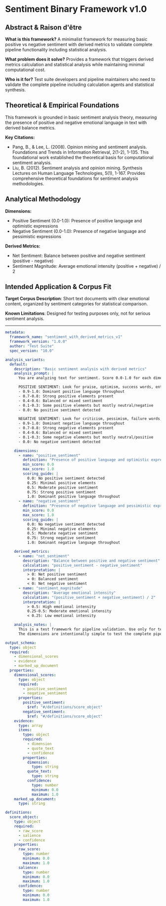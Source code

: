 # Sentiment Binary Framework v1.0

## Abstract & Raison d'être

**What is this framework?**
A minimalist framework for measuring basic positive vs negative sentiment with derived metrics to validate complete pipeline functionality including statistical analysis.

**What problem does it solve?**
Provides a framework that triggers derived metrics calculation and statistical analysis while maintaining minimal computational cost.

**Who is it for?**
Test suite developers and pipeline maintainers who need to validate the complete pipeline including calculation agents and statistical synthesis.

## Theoretical & Empirical Foundations

This framework is grounded in basic sentiment analysis theory, measuring the presence of positive and negative emotional language in text with derived balance metrics.

**Key Citations:**
- Pang, B., & Lee, L. (2008). Opinion mining and sentiment analysis. Foundations and Trends in Information Retrieval, 2(1-2), 1-135. This foundational work established the theoretical basis for computational sentiment analysis.
- Liu, B. (2012). Sentiment analysis and opinion mining. Synthesis Lectures on Human Language Technologies, 5(1), 1-167. Provides comprehensive theoretical foundations for sentiment analysis methodologies.

## Analytical Methodology

**Dimensions:**
- Positive Sentiment (0.0-1.0): Presence of positive language and optimistic expressions
- Negative Sentiment (0.0-1.0): Presence of negative language and pessimistic expressions

**Derived Metrics:**
- Net Sentiment: Balance between positive and negative sentiment (positive - negative)
- Sentiment Magnitude: Average emotional intensity (positive + negative) / 2

## Intended Application & Corpus Fit

**Target Corpus Description**: Short text documents with clear emotional content, organized by sentiment categories for statistical comparison.

**Known Limitations**: Designed for testing purposes only, not for serious sentiment analysis.

---

```yaml
metadata:
  framework_name: "sentiment_with_derived_metrics_v1"
  framework_version: "1.0.0"
  author: "Test Suite"
  spec_version: "10.0"

analysis_variants:
  default:
    description: "Basic sentiment analysis with derived metrics"
    analysis_prompt: |
      You are analyzing text for sentiment. Score 0.0-1.0 for each dimension.

      POSITIVE SENTIMENT: Look for praise, optimism, success words, enthusiasm
      - 0.9-1.0: Dominant positive language throughout
      - 0.7-0.8: Strong positive elements present
      - 0.4-0.6: Balanced or mixed sentiment
      - 0.1-0.3: Some positive elements but mostly neutral/negative
      - 0.0: No positive sentiment detected

      NEGATIVE SENTIMENT: Look for criticism, pessimism, failure words, disappointment
      - 0.9-1.0: Dominant negative language throughout
      - 0.7-0.8: Strong negative elements present
      - 0.4-0.6: Balanced or mixed sentiment
      - 0.1-0.3: Some negative elements but mostly neutral/positive
      - 0.0: No negative sentiment detected

    dimensions:
      - name: "positive_sentiment"
        definition: "Presence of positive language and optimistic expressions"
        min_score: 0.0
        max_score: 1.0
        scoring_guide: |
          0.0: No positive sentiment detected
          0.25: Minimal positive elements
          0.5: Moderate positive sentiment
          0.75: Strong positive sentiment
          1.0: Dominant positive language throughout
      - name: "negative_sentiment"
        definition: "Presence of negative language and pessimistic expressions"
        min_score: 0.0
        max_score: 1.0
        scoring_guide: |
          0.0: No negative sentiment detected
          0.25: Minimal negative elements
          0.5: Moderate negative sentiment
          0.75: Strong negative sentiment
          1.0: Dominant negative language throughout

    derived_metrics:
      - name: "net_sentiment"
        description: "Balance between positive and negative sentiment"
        calculation: "positive_sentiment - negative_sentiment"
        interpretation: |
          > 0: Net positive sentiment
          = 0: Balanced sentiment
          < 0: Net negative sentiment
      - name: "sentiment_magnitude"
        description: "Average emotional intensity"
        calculation: "(positive_sentiment + negative_sentiment) / 2"
        interpretation: |
          > 0.5: High emotional intensity
          0.25-0.5: Moderate emotional intensity
          < 0.25: Low emotional intensity

    analysis_notes: |
      This is a test framework for pipeline validation. Use only for testing purposes.
      The dimensions are intentionally simple to test the complete pipeline.

output_schema:
  type: object
  required:
    - dimensional_scores
    - evidence
    - marked_up_document
  properties:
    dimensional_scores:
      type: object
      required:
        - positive_sentiment
        - negative_sentiment
      properties:
        positive_sentiment:
          $ref: "#/definitions/score_object"
        negative_sentiment:
          $ref: "#/definitions/score_object"
    evidence:
      type: array
      items:
        type: object
        required:
          - dimension
          - quote_text
          - confidence
        properties:
          dimension:
            type: string
          quote_text:
            type: string
          confidence:
            type: number
            minimum: 0.0
            maximum: 1.0
    marked_up_document:
      type: string

definitions:
  score_object:
    type: object
    required:
      - raw_score
      - salience
      - confidence
    properties:
      raw_score:
        type: number
        minimum: 0.0
        maximum: 1.0
      salience:
        type: number
        minimum: 0.0
        maximum: 1.0
      confidence:
        type: number
        minimum: 0.0
        maximum: 1.0
```
